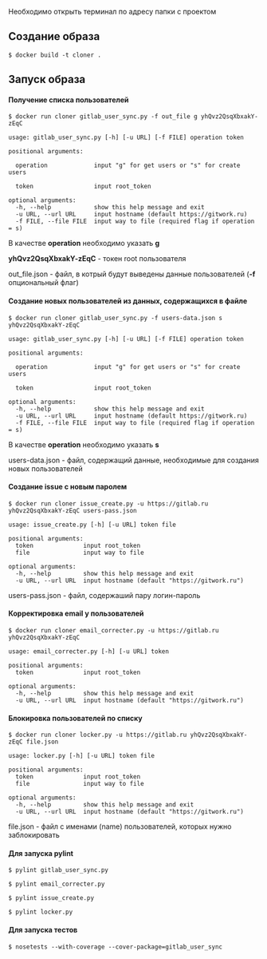 Необходимо открыть терминал по адресу папки с проектом

## Создание образа

`$ docker build -t cloner .`

## Запуск образа

#### Получение списка пользователей
`$ docker run cloner gitlab_user_sync.py -f out_file g yhQvz2QsqXbxakY-zEqC`

    usage: gitlab_user_sync.py [-h] [-u URL] [-f FILE] operation token
    
    positional arguments:
      
      operation             input "g" for get users or "s" for create users
      
      token                 input root_token
    
    optional arguments:
      -h, --help            show this help message and exit
      -u URL, --url URL     input hostname (default https://gitwork.ru)
      -f FILE, --file FILE  input way to file (required flag if operation = s)
      
В качестве **operation** необходимо указать **g**

**yhQvz2QsqXbxakY-zEqC**  - токен root пользователя

out_file.json - файл, в котрый будут выведены данные пользователей (**-f** опциональный флаг)

#### Создание новых пользователей из данных, содержащихся в файле
`$ docker run cloner gitlab_user_sync.py -f users-data.json s yhQvz2QsqXbxakY-zEqC`

    usage: gitlab_user_sync.py [-h] [-u URL] [-f FILE] operation token
    
    positional arguments:
      
      operation             input "g" for get users or "s" for create users
      
      token                 input root_token
    
    optional arguments:
      -h, --help            show this help message and exit
      -u URL, --url URL     input hostname (default https://gitwork.ru)
      -f FILE, --file FILE  input way to file (required flag if operation = s)

В качестве **operation** необходимо указать **s**

users-data.json - файл, содержащий данные, необходимые для создания новых пользователей

#### Создание issue с новым паролем
`$ docker run cloner issue_create.py -u https://gitlab.ru yhQvz2QsqXbxakY-zEqC users-pass.json`

    usage: issue_create.py [-h] [-u URL] token file
    
    positional arguments:
      token              input root_token
      file               input way to file
    
    optional arguments:
      -h, --help         show this help message and exit
      -u URL, --url URL  input hostname (default "https://gitwork.ru")

users-pass.json - файл, содержаший пару логин-пароль

#### Корректировка email у пользователей
`$ docker run cloner email_correcter.py -u https://gitlab.ru yhQvz2QsqXbxakY-zEqC`

    usage: email_correcter.py [-h] [-u URL] token
    
    positional arguments:
      token              input root_token
    
    optional arguments:
      -h, --help         show this help message and exit
      -u URL, --url URL  input hostname (default "https://gitwork.ru")
      
#### Блокировка пользователей по списку
`$ docker run cloner locker.py -u https://gitlab.ru yhQvz2QsqXbxakY-zEqC file.json`

    usage: locker.py [-h] [-u URL] token file
    
    positional arguments:
      token              input root_token
      file               input way to file
    
    optional arguments:
      -h, --help         show this help message and exit
      -u URL, --url URL  input hostname (default "https://gitwork.ru")

file.json - файл с именами (name) пользователей, которых нужно заблокировать


#### Для запуска pylint
`$ pylint gitlab_user_sync.py`

`$ pylint email_correcter.py`

`$ pylint issue_create.py`

`$ pylint locker.py`

#### Для запуска тестов
`$ nosetests --with-coverage --cover-package=gitlab_user_sync`